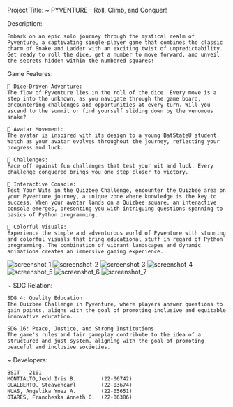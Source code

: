 Project Title:
    ~ PYVENTURE - Roll, Climb, and Conquer!

Description:

    Embark on an epic solo journey through the mystical realm of Pyventure, a captivating single-player game that combines the classic charm of Snake and Ladder with an exciting twist of unpredictability. Get ready to roll the dice, get a number to move forward, and unveil the secrets hidden within the numbered squares!

Game Features:

    🎲 Dice-Driven Adventure:
    The flow of Pyventure lies in the roll of the dice. Every move is a step into the unknown, as you navigate through the game board, encountering challenges and opportunities at every turn. Will you ascend to the summit or find yourself sliding down by the venomous snake?

    👤 Avatar Movement:
    The avatar is inspired with its design to a young BatStateU student. Watch as your avatar evolves throughout the journey, reflecting your progress and luck.

    🌌 Challenges:
    Face off against fun challenges that test your wit and luck. Every challenge conquered brings you one step closer to victory.

    🌟 Interactive Console:
    Test Your Wits in the Quizbee Challenge, encounter the Quizbee area on your Pyventure journey, a unique zone where knowledge is the key to success. When your avatar lands on a Quizbee square, an interactive console emerges, presenting you with intriguing questions spanning to basics of Python programming.

    🌈 Colorful Visuals:
    Experience the simple and adventurous world of Pyventure with stunning and colorful visuals that bring educational stuff in regard of Python programming. The combination of vibrant landscapes and dynamic animations creates an immersive gaming experience.

![screenshot_1](https://github.com/jddefghijk/FINAL-PROJECT/blob/main/CS121/screenshots/1.PNG)
![screenshot_2](https://github.com/jddefghijk/FINAL-PROJECT/blob/main/CS121/screenshots/2.PNG)
![screenshot_3](https://github.com/jddefghijk/FINAL-PROJECT/blob/main/CS121/screenshots/3.PNG)
![screenshot_4](https://github.com/jddefghijk/FINAL-PROJECT/blob/main/CS121/screenshots/4.PNG)
![screenshot_5](https://github.com/jddefghijk/FINAL-PROJECT/blob/main/CS121/screenshots/5.PNG)
![screenshot_6](https://github.com/jddefghijk/FINAL-PROJECT/blob/main/CS121/screenshots/6.PNG)
![screenshot_7](https://github.com/jddefghijk/FINAL-PROJECT/blob/main/CS121/screenshots/7.PNG)

~ SDG Relation:

    SDG 4: Quality Education
    The Quizbee Challenge in Pyventure, where players answer questions to gain points, aligns with the goal of promoting inclusive and equitable innovative education.

    SDG 16: Peace, Justice, and Strong Institutions
    The game's rules and fair gameplay contribute to the idea of a structured and just system, aligning with the goal of promoting peaceful and inclusive societies.


~ Developers:

    BSIT - 2101
    MONTIALTO,Jedd Iris B.        (22-06742)
    GUALBERTO, Steavencarl        (22-03674)
    NUAS, Angelika Ynez A.        (22-05651)
    OTARES, Francheska Anneth O.  (22-06386)


